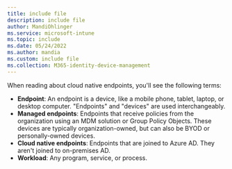 ```yaml
---
title: include file
description: include file
author: MandiOhlinger
ms.service: microsoft-intune
ms.topic: include
ms.date: 05/24/2022
ms.author: mandia
ms.custom: include file
ms.collection: M365-identity-device-management
---
```


<!-- This include file is used in the cloud native endpoint guides in /memdocs. -->

When reading about cloud native endpoints, you'll see the following terms:

- **Endpoint**: An endpoint is a device, like a mobile phone, tablet, laptop, or desktop computer. "Endpoints" and "devices" are used interchangeably.
- **Managed endpoints**: Endpoints that receive policies from the organization using an MDM solution or Group Policy Objects. These devices are typically organization-owned, but can also be BYOD or personally-owned devices.
- **Cloud native endpoints**: Endpoints that are joined to Azure AD. They aren't joined to on-premises AD.
- **Workload**: Any program, service, or process.
